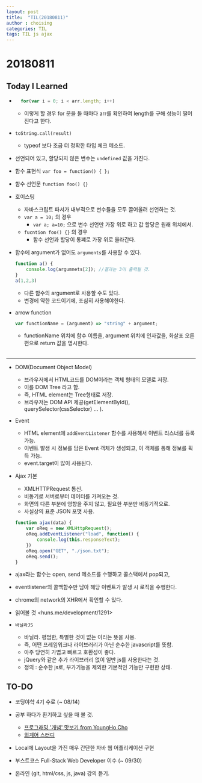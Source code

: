 ```yaml
---
layout: post
title:  "TIL(20180811)"
author : choising
categories: TIL
tags: TIL js ajax
---
```

# 20180811
## Today I Learned

- ```javascript 
    for(var i = 0; i < arr.length; i++)
    ```
    - 이렇게 할 경우 for 문을 돌 때마다 arr를 확인하여 length를 구해 성능이 떨어진다고 한다.

- `toString.call(result)` 
    - typeof 보다 조금 더 정확한 타입 체크 메소드.

- 선언되어 있고, 할당되지 않은 변수는 `undefined` 값을 가진다.

- 함수 표현식 `var foo = function() { };`
- 함수 선언문 `function foo() {}`

- 호이스팅
    - 자바스크립트 파서가 내부적으로 변수들을 모두 끌어올려 선언하는 것.
    - `var a = 10;` 의 경우
        - `var a; a=10;` 으로 변수 선언만 가장 위로 하고 값 할당은 원래 위치에서.
    - `fucntion foo() {}` 의 경우
        - 함수 선언과 할당이 통쨰로 가장 위로 올라간다.

- 함수에 argument가 없어도 `arguments`를 사용할 수 있다.
    ```js 
    function a() {
        console.log(argumnets[2]); //결과는 3이 출력될 것.
    }
    a(1,2,3)
    ```
    - 다른 함수의 argument로 사용할 수도 있다.
    - 변경에 약한 코드이기에, 조심히 사용해야한다. 

- arrow function
    ```js
    var functionName = (argument) => "string" + argument;
    ```
    - functionName 위치에 함수 이름을, argument 위치에 인자값을, 화살표 오른편으로 return 값을 명시한다. <br><br>

---

- DOM(Document Object Model)
    - 브라우저에서 HTML코드를 DOM이라는 객체 형태의 모델로 저장.
    - 이를 DOM Tree 라고 함.
    - 즉, HTML element는 Tree형태로 저장.
    - 브라우저는 DOM API 제공(getElementById(), querySelector(cssSelector) ... ).

- Event
    - HTML element에 `addEventListener` 함수를 사용해서 이벤트 리스너를 등록 가능.
    - 이벤트 발생 시 정보를 담은 Event 객체가 생성되고, 이 객체를 통해 정보를 획득 가능.
    - event.target이 많이 사용된다.

- Ajax 기본
    - XMLHTTPRequest 통신.
    - 비동기로 서버로부터 데이터를 가져오는 것.
    - 화면의 다른 부분에 영향을 주지 않고, 필요한 부분만 비동기적으로.
    - 사실상의 표준 JSON 포맷 사용.
	
    ```js
    function ajax(data) {
        var oReq = new XMLHttpRequest();
        oReq.addEventListener("load", function() {
            console.log(this.responseText);
        })
        oReq.open("GET", "./json.txt");
        oReq.send();
    }
    ```	

- ajax라는 함수는 open, send 메소드를 수행하고 콜스택에서 pop되고,
- eventlistener의 콜백함수만 남아 해당 이벤트가 발생 시 로직을 수행한다.
- chrome의 network의 XHR에서 확인할 수 있다.
- 읽어볼 것 <huns.me/development/1291>

- `바닐라JS`
    - 바닐라. 평범한, 특별한 것이 없는 이라는 뜻을 사용.
    - 즉, 어떤 프레임워크나 라이브러리가 아닌 순수한 javascript를 뜻함.
    - 아주 당연히 가볍고 빠르고 호환성이 좋다.
    - jQuery와 같은 추가 라이브러리 없이 일반 js를 사용한다는 것.
    - 정의 : 순수한 js로, 부가기능을 제외한 기본적인 기능만 구현한 상태.





## TO-DO
- 코딩야학 4기 수료 (~ 08/14)

- 공부 하다가 환기하고 싶을 때 볼 것.
    - [프로그래밍 '개념' 맛보기 from YoungHo Cho](https://nextstep.camp/courses/-L5vMBlR1-EPc_dHx3S7/-L4K51TQw3OLKNh87sYv/lessons/-L4KO0qtxITxCzShuBtk)
    - [외계어 스터디](https://nextstep.camp/courses/-L5vMBlR1-EPc_dHx3S7/-L4K51TQw3OLKNh87sYv/lessons/-L4KTkEZ2F927fX-VN_N)  

- Local에 Layout을 가진 매우 간단한 자바 웹 어플리케이션 구현

- 부스트코스 Full-Stack Web Developer 이수 (~ 09/30)

- 온라인 (git, html/css, js, java) 강의 듣기.
